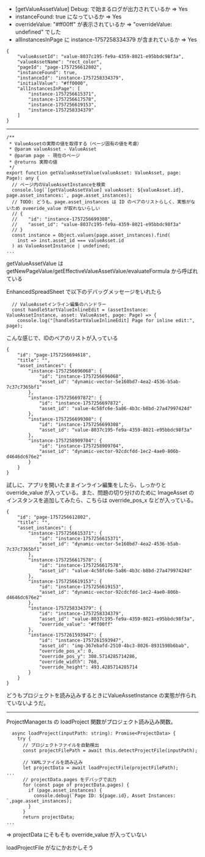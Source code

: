 
  - [getValueAssetValue] Debug: で始まるログが出力されているか => Yes
  - instanceFound: true になっているか => Yes
  - overrideValue: "#ff00ff" が表示されているか => "overrideValue: undefined" でした
  - allInstancesInPage に instance-1757258334379 が含まれているか => Yes

```
{
    "valueAssetId": "value-8037c195-fe9a-4359-8021-e95bbdc98f3a",
    "valueAssetName": "rect_color",
    "pageId": "page-1757256612802",
    "instanceFound": true,
    "instanceId": "instance-1757258334379",
    "initialValue": "#ff0000",
    "allInstancesInPage": [
        "instance-1757256615371",
        "instance-1757256617578",
        "instance-1757256619153",
        "instance-1757258334379"
    ]
}
```

----------------


```
/**
 * ValueAssetの実際の値を取得する（ページ固有の値を考慮）
 * @param valueAsset - ValueAsset
 * @param page - 現在のページ
 * @returns 実際の値
 */
export function getValueAssetValue(valueAsset: ValueAsset, page: Page): any {
  // ページ内のValueAssetInstanceを検索
  console.log(`[getValueAssetValue] valueAsset: ${valueAsset.id}, page.asset_instances:`, page.asset_instances);
  // TODO: どうも、page.asset_instances は ID のペアのリストらしく、実態がないため oveeride_value が取れないらしい
  // {
  //    "id": "instance-1757256699308",
  //    "asset_id": "value-8037c195-fe9a-4359-8021-e95bbdc98f3a"
  // }
  const instance = Object.values(page.asset_instances).find(
    inst => inst.asset_id === valueAsset.id
  ) as ValueAssetInstance | undefined;
...  
```

getValueAssetValue は getNewPageValue/getEffectiveValueAssetValue/evaluateFormula から呼ばれている

EnhancedSpreadSheet で以下のデバッグメッセージをいれたら
```
  // ValueAssetインライン編集のハンドラー
  const handleStartValueInlineEdit = (assetInstance: ValueAssetInstance, asset: ValueAsset, page: Page) => {
    console.log("[handleStartValueInlineEdit] Page for inline edit:", page);
```

こんな感じで、IDのペアのリストが入っている

```
{
    "id": "page-1757256694618",
    "title": "",
    "asset_instances": {
        "instance-1757256696068": {
            "id": "instance-1757256696068",
            "asset_id": "dynamic-vector-5e160bd7-4ea2-4536-b5ab-7c37c7365bf1"
        },
        "instance-1757256697872": {
            "id": "instance-1757256697872",
            "asset_id": "value-4c58fc6e-5a86-4b3c-b8bd-27a47997424d"
        },
        "instance-1757256699308": {
            "id": "instance-1757256699308",
            "asset_id": "value-8037c195-fe9a-4359-8021-e95bbdc98f3a"
        },
        "instance-1757258909704": {
            "id": "instance-1757258909704",
            "asset_id": "dynamic-vector-92cdcfdd-1ec2-4ae0-806b-d4646dc676e2"
        }
    }
}
```

試しに、アプリを開いたままインライン編集をしたら、しっかりとoverride_value が入っている。また、問題の切り分けのために ImageAsset のインスタンスを追加してみたら、こちらは override_pos_x などが入っている。

```
{
    "id": "page-1757256612802",
    "title": "",
    "asset_instances": {
        "instance-1757256615371": {
            "id": "instance-1757256615371",
            "asset_id": "dynamic-vector-5e160bd7-4ea2-4536-b5ab-7c37c7365bf1"
        },
        "instance-1757256617578": {
            "id": "instance-1757256617578",
            "asset_id": "value-4c58fc6e-5a86-4b3c-b8bd-27a47997424d"
        },
        "instance-1757256619153": {
            "id": "instance-1757256619153",
            "asset_id": "dynamic-vector-92cdcfdd-1ec2-4ae0-806b-d4646dc676e2"
        },
        "instance-1757258334379": {
            "id": "instance-1757258334379",
            "asset_id": "value-8037c195-fe9a-4359-8021-e95bbdc98f3a",
            "override_value": "#ff00ff"
        },
        "instance-1757261593947": {
            "id": "instance-1757261593947",
            "asset_id": "img-367ebafd-2510-4bc3-8026-8931598b6bab",
            "override_pos_x": 0,
            "override_pos_y": 308.5714285714286,
            "override_width": 768,
            "override_height": 493.4285714285714
        }
    }
}
```

どうもプロジェクトを読み込みするときにValueAssetInstance の実態が作られていないようだ。


----------------

ProjectManager.ts の loadProject 関数がプロジェクト読み込み関数。


```
  async loadProject(inputPath: string): Promise<ProjectData> {
    try {
      // プロジェクトファイルを自動検出
      const projectFilePath = await this.detectProjectFile(inputPath);

      // YAMLファイルを読み込み
      let projectData = await loadProjectFile(projectFilePath);
...
      // projectData.pages をデバッグで出力
      for (const page of projectData.pages) {
        if (page.asset_instances) {
          console.debug(`Page ID: ${page.id}, Asset Instances: `,page.asset_instances);
        }
      }
      return projectData;
...
```

=> projectData にそもそも override_value が入っていない

loadProjectFile がなにかおかしそう

